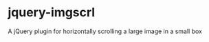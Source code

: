 jquery-imgscrl
==============

A jQuery plugin for horizontally scrolling a large image in a small box